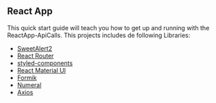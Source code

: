 ## React App


This quick start guide will teach you how to get up and running with the ReactApp-ApiCalls. This projects includes de following Libraries:

* [SweetAlert2](https://sweetalert2.github.io/)
* [React Router](https://www.npmjs.com/package/react-router-dom)
* [styled-components](https://www.styled-components.com/)
* [React Material UI](https://material-ui.com/getting-started/installation/)
* [Formik](https://jaredpalmer.com/formik/docs/overview)
* [Numeral](http://numeraljs.com/)
* [Axios](https://www.npmjs.com/package/axios)



```
